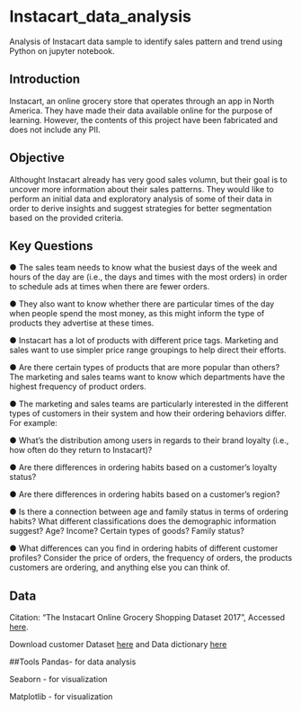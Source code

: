 # Instacart_data_analysis
Analysis of Instacart data sample to identify sales pattern and trend using Python on jupyter notebook.

## Introduction
 Instacart, an online grocery store that operates through an app in North America. They have made their data available online for the purpose of learning. However, the contents of this project have been fabricated and does not include any PII.
 
## Objective
Althought Instacart already has very good sales volumn, but their goal is to uncover more information about their sales patterns. They would like to perform an initial data and exploratory analysis of some of their data in order to derive insights and suggest strategies for better segmentation based on the provided criteria.

## Key Questions
● The sales team needs to know what the busiest days of the week and hours of the day
are (i.e., the days and times with the most orders) in order to schedule ads at times
when there are fewer orders.

● They also want to know whether there are particular times of the day when people spend
the most money, as this might inform the type of products they advertise at these times.

● Instacart has a lot of products with different price tags. Marketing and sales want to use
simpler price range groupings to help direct their efforts.

● Are there certain types of products that are more popular than others? The marketing
and sales teams want to know which departments have the highest frequency of product
orders.

● The marketing and sales teams are particularly interested in the different types of
customers in their system and how their ordering behaviors differ. For example:

● What’s the distribution among users in regards to their brand loyalty (i.e., how
often do they return to Instacart)?

● Are there differences in ordering habits based on a customer’s loyalty status?

● Are there differences in ordering habits based on a customer’s region?

● Is there a connection between age and family status in terms of ordering habits?
What different classifications does the demographic information suggest? Age?
Income? Certain types of goods? Family status?

● What differences can you find in ordering habits of different customer profiles?
Consider the price of orders, the frequency of orders, the products customers are
ordering, and anything else you can think of.


## Data
Citation: “The Instacart Online Grocery Shopping Dataset 2017”, Accessed [here](https://www.instacart.com/datasets/grocery-shopping-2017). 

Download customer Dataset [here](https://s3.amazonaws.com/coach-courses-us/public/courses/data-immersion/A4/A4_Data_Assets/customers.zip) and 
Data dictionary [here](https://gist.github.com/jeremystan/c3b39d947d9b88b3ccff3147dbcf6c6b)

##Tools
Pandas- for data analysis

Seaborn - for visualization

Matplotlib - for visualization


